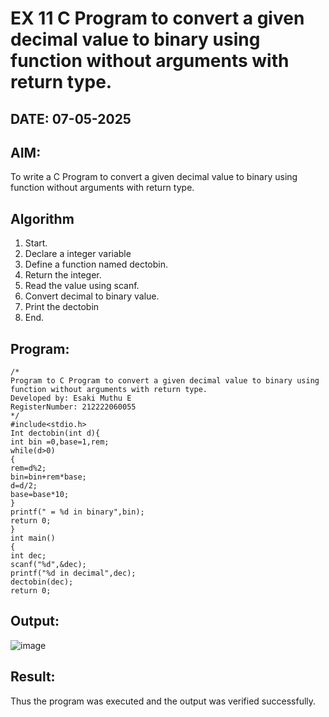# EX 11 C Program to convert a given decimal value to binary using function without arguments with return type.
## DATE: 07-05-2025
## AIM:
To write a C Program to convert a given decimal value to binary using function without arguments with return type.

## Algorithm
1. Start.
2. Declare a integer variable
3. Define a function named dectobin.
4. Return the integer.
5. Read the value using scanf.
6. Convert decimal to binary value.
7. Print the dectobin
8. End.    

## Program:
```
/*
Program to C Program to convert a given decimal value to binary using function without arguments with return type.
Developed by: Esaki Muthu E
RegisterNumber: 212222060055
*/
#include<stdio.h>
Int dectobin(int d){
int bin =0,base=1,rem; 
while(d>0)
{
rem=d%2; 
bin=bin+rem*base; 
d=d/2; 
base=base*10;
}
printf(" = %d in binary",bin); 
return 0;
}
int main()
{
int dec; 
scanf("%d",&dec);
printf("%d in decimal",dec); 
dectobin(dec);
return 0;

```

## Output:

![image](https://github.com/user-attachments/assets/9d0cc919-7417-45ab-bb86-a3d9a9cc2ff7)

## Result:
Thus the program was executed and the output was verified successfully.
